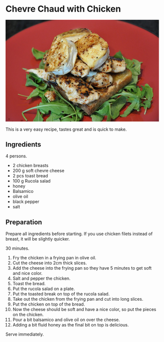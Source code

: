 # Chevre Chaud with Chicken

![Dish](dish.jpg)

This is a very easy recipe, tastes great and is quick to make.

## Ingredients

4 persons.

+ 2 chicken breasts
+ 200 g soft chevre cheese
+ 2 pcs toast bread
+ 100 g Rucola salad
+ honey
+ Balsamico
+ olive oil
+ black pepper
+ salt

## Preparation

Prepare all ingredients before starting. If you use chicken filets instead of breast, it will be slightly quicker.

30 minutes.

1. Fry the chicken in a frying pan in olive oil.
2. Cut the cheese into 2cm thick slices.
3. Add the cheese into the frying pan so they have 5 minutes to get soft and nice color.
4. Salt and pepper the chicken.
5. Toast the bread.
6. Put the rucola salad on a plate.
7. Put the toasted break on top of the rucola salad.
8. Take out the chicken from the frying pan and cut into long slices.
9. Put the chicken on top of the bread.
10. Now the cheese should be soft and have a nice color, so put the pieces on the chicken.
11. Pour a bit balsamico and olive oil on over the cheese.
12. Adding a bit fluid honey as the final bit on top is delicious.

Serve immediately.

